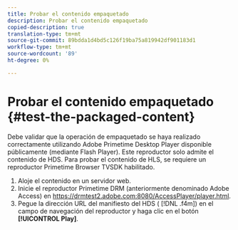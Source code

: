 ```yaml
---
title: Probar el contenido empaquetado
description: Probar el contenido empaquetado
copied-description: true
translation-type: tm+mt
source-git-commit: 89bdda1d4bd5c126f19ba75a819942df901183d1
workflow-type: tm+mt
source-wordcount: '89'
ht-degree: 0%

---
```



# Probar el contenido empaquetado {#test-the-packaged-content}

Debe validar que la operación de empaquetado se haya realizado correctamente utilizando Adobe Primetime Desktop Player disponible públicamente (mediante Flash Player). Este reproductor solo admite el contenido de HDS. Para probar el contenido de HLS, se requiere un reproductor Primetime Browser TVSDK habilitado.

1. Aloje el contenido en un servidor web.
1. Inicie el reproductor Primetime DRM (anteriormente denominado Adobe Access) en https://drmtest2.adobe.com:8080/AccessPlayer/player.html.
1. Pegue la dirección URL del manifiesto del HDS ( [!DNL .f4m]) en el campo de navegación del reproductor y haga clic en el botón **[!UICONTROL Play]**.
